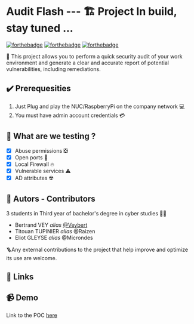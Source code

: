 # Audit Flash --- 🏗️ Project In build, stay tuned ...

[![forthebadge](https://forthebadge.com/images/badges/made-with-python.svg)](https://forthebadge.com) [![forthebadge](https://forthebadge.com/images/badges/powered-by-coffee.svg)](https://forthebadge.com) [![forthebadge](https://forthebadge.com/images/badges/works-on-my-machine.svg)](https://forthebadge.com)

📌 This project allows you to perform a quick security audit of your work environment and generate a clear and accurate report of potential vulnerabilities, including remediations.

## ✔️ Prerequesities
1. Just Plug and play the NUC/RaspberryPi on the company network 💻
2. You must have admin account credentials 💳

## 🧪 What are we testing ?
- [x] Abuse permissions ❎
- [x] Open ports 🚪
- [x] Local Firewall 🔥
- [x] Vulnerable services ⚠️
- [x] AD attributes ☢️

## 🤝 Autors - Contributors
3 students in Third year of bachelor's degree in cyber studies 👨‍🎓
- Bertrand VEY _alias_ [@Veybert](https://github.com/Veybert)
- Titouan TUPINIER _alias_ @Raizen
- Eliot GLEYSE _alias_ @Microndes

🪜Any external contributions to the project that help improve and optimize its use are welcome.
## 🔗 Links

## 📹 Demo
Link to the POC [here]()
